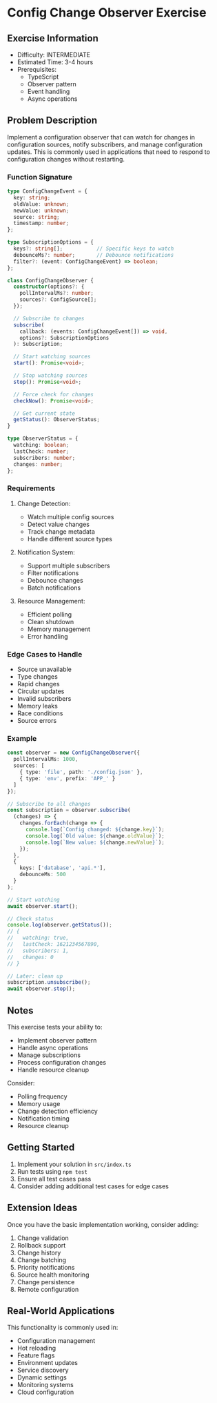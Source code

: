 # Config Change Observer Exercise

## Exercise Information
- Difficulty: INTERMEDIATE
- Estimated Time: 3-4 hours
- Prerequisites:
    - TypeScript
    - Observer pattern
    - Event handling
    - Async operations

## Problem Description

Implement a configuration observer that can watch for changes in configuration sources, notify subscribers, and manage configuration updates. This is commonly used in applications that need to respond to configuration changes without restarting.

### Function Signature
```typescript
type ConfigChangeEvent = {
  key: string;
  oldValue: unknown;
  newValue: unknown;
  source: string;
  timestamp: number;
};

type SubscriptionOptions = {
  keys?: string[];           // Specific keys to watch
  debounceMs?: number;       // Debounce notifications
  filter?: (event: ConfigChangeEvent) => boolean;
};

class ConfigChangeObserver {
  constructor(options?: {
    pollIntervalMs?: number;
    sources?: ConfigSource[];
  });

  // Subscribe to changes
  subscribe(
    callback: (events: ConfigChangeEvent[]) => void,
    options?: SubscriptionOptions
  ): Subscription;

  // Start watching sources
  start(): Promise<void>;

  // Stop watching sources
  stop(): Promise<void>;

  // Force check for changes
  checkNow(): Promise<void>;

  // Get current state
  getStatus(): ObserverStatus;
}

type ObserverStatus = {
  watching: boolean;
  lastCheck: number;
  subscribers: number;
  changes: number;
};
```

### Requirements

1. Change Detection:
    - Watch multiple config sources
    - Detect value changes
    - Track change metadata
    - Handle different source types

2. Notification System:
    - Support multiple subscribers
    - Filter notifications
    - Debounce changes
    - Batch notifications

3. Resource Management:
    - Efficient polling
    - Clean shutdown
    - Memory management
    - Error handling

### Edge Cases to Handle

- Source unavailable
- Type changes
- Rapid changes
- Circular updates
- Invalid subscribers
- Memory leaks
- Race conditions
- Source errors

### Example

```typescript
const observer = new ConfigChangeObserver({
  pollIntervalMs: 1000,
  sources: [
    { type: 'file', path: './config.json' },
    { type: 'env', prefix: 'APP_' }
  ]
});

// Subscribe to all changes
const subscription = observer.subscribe(
  (changes) => {
    changes.forEach(change => {
      console.log(`Config changed: ${change.key}`);
      console.log(`Old value: ${change.oldValue}`);
      console.log(`New value: ${change.newValue}`);
    });
  },
  {
    keys: ['database', 'api.*'],
    debounceMs: 500
  }
);

// Start watching
await observer.start();

// Check status
console.log(observer.getStatus());
// {
//   watching: true,
//   lastCheck: 1621234567890,
//   subscribers: 1,
//   changes: 0
// }

// Later: clean up
subscription.unsubscribe();
await observer.stop();
```

## Notes

This exercise tests your ability to:
- Implement observer pattern
- Handle async operations
- Manage subscriptions
- Process configuration changes
- Handle resource cleanup

Consider:
- Polling frequency
- Memory usage
- Change detection efficiency
- Notification timing
- Resource cleanup

## Getting Started

1. Implement your solution in `src/index.ts`
2. Run tests using `npm test`
3. Ensure all test cases pass
4. Consider adding additional test cases for edge cases

## Extension Ideas

Once you have the basic implementation working, consider adding:
1. Change validation
2. Rollback support
3. Change history
4. Change batching
5. Priority notifications
6. Source health monitoring
7. Change persistence
8. Remote configuration

## Real-World Applications

This functionality is commonly used in:
- Configuration management
- Hot reloading
- Feature flags
- Environment updates
- Service discovery
- Dynamic settings
- Monitoring systems
- Cloud configuration
